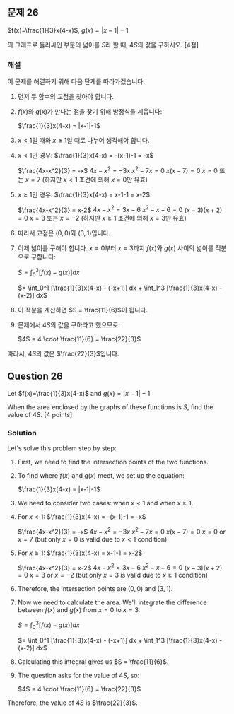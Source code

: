 

## 문제 26

$f(x)=\frac{1}{3}x(4-x)$, $g(x)=|x-1|-1$

의 그래프로 둘러싸인 부분의 넓이를 $S$라 할 때, $4S$의 값을 구하시오. [4점]

### 해설

이 문제를 해결하기 위해 다음 단계를 따라가겠습니다:

1) 먼저 두 함수의 교점을 찾아야 합니다.

2) $f(x)$와 $g(x)$가 만나는 점을 찾기 위해 방정식을 세웁니다:
   
   $\frac{1}{3}x(4-x) = |x-1|-1$

3) $x < 1$일 때와 $x \geq 1$일 때로 나누어 생각해야 합니다.

4) $x < 1$인 경우:
   $\frac{1}{3}x(4-x) = -(x-1)-1 = -x$
   
   $\frac{4x-x^2}{3} = -x$
   $4x-x^2 = -3x$
   $x^2-7x = 0$
   $x(x-7) = 0$
   $x = 0$ 또는 $x = 7$ (하지만 $x < 1$ 조건에 의해 $x = 0$만 유효)

5) $x \geq 1$인 경우:
   $\frac{1}{3}x(4-x) = x-1-1 = x-2$
   
   $\frac{4x-x^2}{3} = x-2$
   $4x-x^2 = 3x-6$
   $x^2-x-6 = 0$
   $(x-3)(x+2) = 0$
   $x = 3$ 또는 $x = -2$ (하지만 $x \geq 1$ 조건에 의해 $x = 3$만 유효)

6) 따라서 교점은 $(0,0)$와 $(3,1)$입니다.

7) 이제 넓이를 구해야 합니다. $x = 0$부터 $x = 3$까지 $f(x)$와 $g(x)$ 사이의 넓이를 적분으로 구합니다:

   $S = \int_0^3 [f(x) - g(x)] dx$
   
   $= \int_0^1 [\frac{1}{3}x(4-x) - (-x+1)] dx + \int_1^3 [\frac{1}{3}x(4-x) - (x-2)] dx$

8) 이 적분을 계산하면 $S = \frac{11}{6}$이 됩니다.

9) 문제에서 $4S$의 값을 구하라고 했으므로:

   $4S = 4 \cdot \frac{11}{6} = \frac{22}{3}$

따라서, $4S$의 값은 $\frac{22}{3}$입니다.

## Question 26

Let $f(x)=\frac{1}{3}x(4-x)$ and $g(x)=|x-1|-1$

When the area enclosed by the graphs of these functions is $S$, find the value of $4S$. [4 points]

### Solution

Let's solve this problem step by step:

1) First, we need to find the intersection points of the two functions.

2) To find where $f(x)$ and $g(x)$ meet, we set up the equation:
   
   $\frac{1}{3}x(4-x) = |x-1|-1$

3) We need to consider two cases: when $x < 1$ and when $x \geq 1$.

4) For $x < 1$:
   $\frac{1}{3}x(4-x) = -(x-1)-1 = -x$
   
   $\frac{4x-x^2}{3} = -x$
   $4x-x^2 = -3x$
   $x^2-7x = 0$
   $x(x-7) = 0$
   $x = 0$ or $x = 7$ (but only $x = 0$ is valid due to $x < 1$ condition)

5) For $x \geq 1$:
   $\frac{1}{3}x(4-x) = x-1-1 = x-2$
   
   $\frac{4x-x^2}{3} = x-2$
   $4x-x^2 = 3x-6$
   $x^2-x-6 = 0$
   $(x-3)(x+2) = 0$
   $x = 3$ or $x = -2$ (but only $x = 3$ is valid due to $x \geq 1$ condition)

6) Therefore, the intersection points are $(0,0)$ and $(3,1)$.

7) Now we need to calculate the area. We'll integrate the difference between $f(x)$ and $g(x)$ from $x = 0$ to $x = 3$:

   $S = \int_0^3 [f(x) - g(x)] dx$
   
   $= \int_0^1 [\frac{1}{3}x(4-x) - (-x+1)] dx + \int_1^3 [\frac{1}{3}x(4-x) - (x-2)] dx$

8) Calculating this integral gives us $S = \frac{11}{6}$.

9) The question asks for the value of $4S$, so:

   $4S = 4 \cdot \frac{11}{6} = \frac{22}{3}$

Therefore, the value of $4S$ is $\frac{22}{3}$.